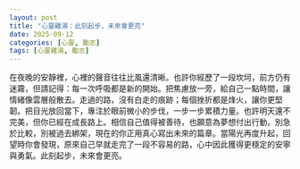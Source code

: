 ```yaml
---
layout: post
title: "心靈雞湯：此刻起步，未來會更亮"
date: 2025-09-12
categories: [心靈, 勵志]
tags: [心靈雞湯, 勵志]
---
```


在夜晚的安靜裡，心裡的聲音往往比風還清晰。也許你經歷了一段坎坷，前方仍有迷霧，但請記得：每一次呼吸都是新的開始。把焦慮放一旁，給自己一點時間，讓情緒像雲層般散去。走過的路，沒有白走的痕跡；每個挫折都是烽火，讓你更堅韌。把目光放回當下，專注於眼前微小的步伐，一步一步累積力量。也許明天還不完美，但你已經在成長路上。相信自己值得被善待，也願意為夢想付出行動。別急於比較，別被過去綁架，現在的你正用真心寫出未來的篇章。當陽光再度升起，回望時你會發現，原來自己早就走完了一段不容易的路，心中因此獲得更穩定的安寧與勇氣。此刻起步，未來會更亮。